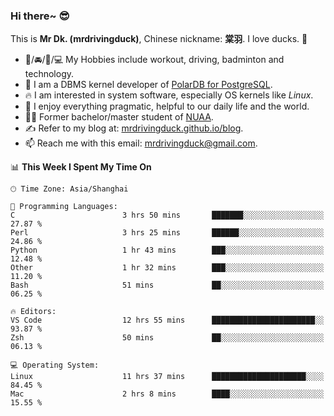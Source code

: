 ### Hi there~ 😎

This is **Mr Dk. (mrdrivingduck)**, Chinese nickname: **棠羽**. I love ducks. 🦆

- 💪/🚘/🏸/💻 My Hobbies include workout, driving, badminton and technology.
- 🍊 I am a DBMS kernel developer of [PolarDB for PostgreSQL](https://github.com/ApsaraDB/PolarDB-for-PostgreSQL).
- 🔥 I am interested in system software, especially OS kernels like *Linux*.
- 🔧 I enjoy everything pragmatic, helpful to our daily life and the world.
- 👨‍🎓 Former bachelor/master student of [NUAA](https://en.wikipedia.org/wiki/Nanjing_University_of_Aeronautics_and_Astronautics).
- ✍ Refer to my blog at: [mrdrivingduck.github.io/blog](https://mrdrivingduck.github.io/blog/).
- 📫 Reach me with this email: [mrdrivingduck@gmail.com](mailto:mrdrivingduck@gmail.com).

<!--START_SECTION:waka-->
📊 **This Week I Spent My Time On** 

```text
🕑︎ Time Zone: Asia/Shanghai

💬 Programming Languages: 
C                        3 hrs 50 mins       ███████░░░░░░░░░░░░░░░░░░   27.87 % 
Perl                     3 hrs 25 mins       ██████░░░░░░░░░░░░░░░░░░░   24.86 % 
Python                   1 hr 43 mins        ███░░░░░░░░░░░░░░░░░░░░░░   12.48 % 
Other                    1 hr 32 mins        ███░░░░░░░░░░░░░░░░░░░░░░   11.20 % 
Bash                     51 mins             ██░░░░░░░░░░░░░░░░░░░░░░░   06.25 % 

🔥 Editors: 
VS Code                  12 hrs 55 mins      ███████████████████████░░   93.87 % 
Zsh                      50 mins             ██░░░░░░░░░░░░░░░░░░░░░░░   06.13 % 

💻 Operating System: 
Linux                    11 hrs 37 mins      █████████████████████░░░░   84.45 % 
Mac                      2 hrs 8 mins        ████░░░░░░░░░░░░░░░░░░░░░   15.55 % 
```


<!--END_SECTION:waka-->

<!-- ![Mr Dk.'s GitHub Stats](https://github-readme-stats.vercel.app/api?username=mrdrivingduck&count_private&show_icons=true&theme=buefy) -->

<!-- ![Most Used Languages](https://github-readme-stats.vercel.app/api/top-langs/?username=mrdrivingduck&exclude_repo=mips32-CPU,snort-tcp-socket&theme=buefy&layout=compact&langs_count=10) -->


<!--
**mrdrivingduck/mrdrivingduck** is a ✨ _special_ ✨ repository because its `README.md` (this file) appears on your GitHub profile.

Here are some ideas to get you started:

- 🔭 I’m currently working on ...
- 🌱 I’m currently learning ...
- 👯 I’m looking to collaborate on ...
- 🤔 I’m looking for help with ...
- 💬 Ask me about ...
- 📫 How to reach me: ...
- 😄 Pronouns: ...
- ⚡ Fun fact: ...
-->
